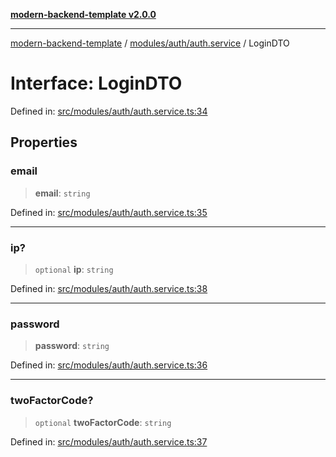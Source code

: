 [**modern-backend-template v2.0.0**](../../../../README.md)

***

[modern-backend-template](../../../../modules.md) / [modules/auth/auth.service](../README.md) / LoginDTO

# Interface: LoginDTO

Defined in: [src/modules/auth/auth.service.ts:34](https://github.com/maemreyo/saas-4cus-nodejs/blob/1a77de11cd6eaefe66c31c7f5de281673fc25ce5/src/modules/auth/auth.service.ts#L34)

## Properties

### email

> **email**: `string`

Defined in: [src/modules/auth/auth.service.ts:35](https://github.com/maemreyo/saas-4cus-nodejs/blob/1a77de11cd6eaefe66c31c7f5de281673fc25ce5/src/modules/auth/auth.service.ts#L35)

***

### ip?

> `optional` **ip**: `string`

Defined in: [src/modules/auth/auth.service.ts:38](https://github.com/maemreyo/saas-4cus-nodejs/blob/1a77de11cd6eaefe66c31c7f5de281673fc25ce5/src/modules/auth/auth.service.ts#L38)

***

### password

> **password**: `string`

Defined in: [src/modules/auth/auth.service.ts:36](https://github.com/maemreyo/saas-4cus-nodejs/blob/1a77de11cd6eaefe66c31c7f5de281673fc25ce5/src/modules/auth/auth.service.ts#L36)

***

### twoFactorCode?

> `optional` **twoFactorCode**: `string`

Defined in: [src/modules/auth/auth.service.ts:37](https://github.com/maemreyo/saas-4cus-nodejs/blob/1a77de11cd6eaefe66c31c7f5de281673fc25ce5/src/modules/auth/auth.service.ts#L37)
